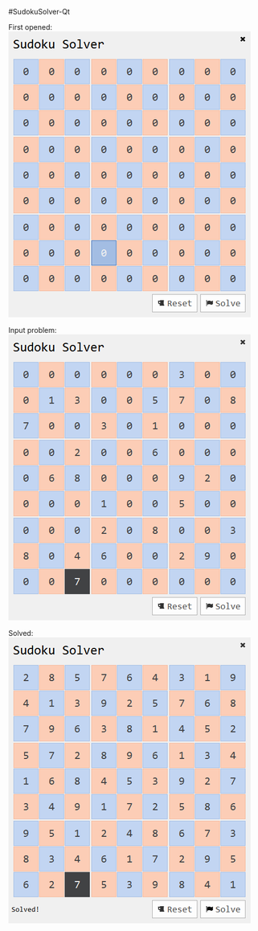 #SudokuSolver-Qt

First opened:
![First opened](https://raw.githubusercontent.com/csjc008/SudokuGui/master/images/1.png)

Input problem:
![Input problem](https://raw.githubusercontent.com/csjc008/SudokuGui/master/images/2.jpg)

Solved:
![Solved](https://raw.githubusercontent.com/csjc008/SudokuGui/master/images/3.jpg)
